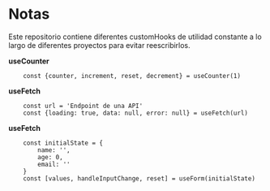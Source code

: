 # Notas

Este repositorio contiene diferentes customHooks de utilidad
constante a lo largo de diferentes proyectos para evitar reescribirlos.

**useCounter**
```
	const {counter, increment, reset, decrement} = useCounter(1)
```

**useFetch**
```
	const url = 'Endpoint de una API'
	const {loading: true, data: null, error: null} = useFetch(url)
```

**useFetch**
```
	const initialState = {
		name: '',
		age: 0,
		email: ''
	}
	const [values, handleInputChange, reset] = useForm(initialState)
```